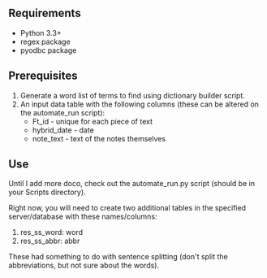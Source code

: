 ## Requirements ##
* Python 3.3+
* regex package
* pyodbc package

## Prerequisites ##
1. Generate a word list of terms to find using dictionary builder script.
2. An input data table with the following columns (these can be altered on the automate_run script):
    * Ft_id - unique for each piece of text
    * hybrid_date - date
    + note_text - text of the notes themselves

## Use ##
Until I add more doco, check out the automate_run.py script (should be in your Scripts directory).

Right now, you will need to create two additional tables in the specified server/database with these names/columns:
1. res_ss_word: word
2. res_ss_abbr: abbr

These had something to do with sentence splitting (don't split the abbreviations, but not sure about the words).